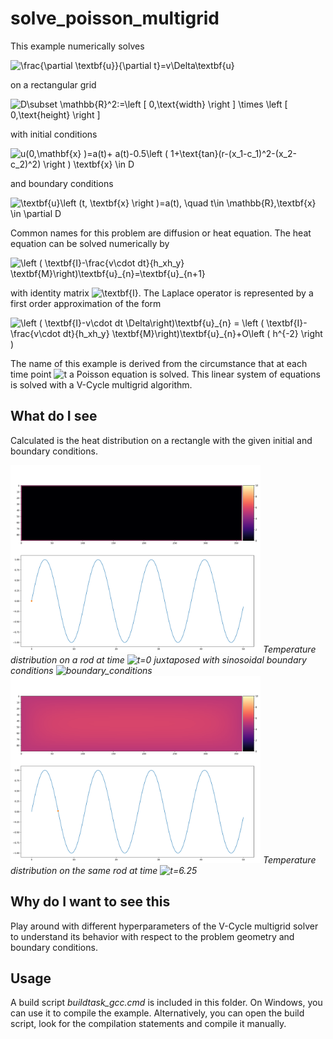 # solve_poisson_multigrid #


This example numerically solves

<img src="https://latex.codecogs.com/svg.image?\frac{\partial&space;u}{\partial&space;t}=v\Delta u" title="\frac{\partial \textbf{u}}{\partial t}=v\Delta\textbf{u}" />

on a rectangular grid

<img src="https://latex.codecogs.com/svg.image?D\subset&space;\mathbb{R}^2:=\left&space;[&space;0,\text{width}&space;\right&space;]&space;\times&space;\left&space;[&space;0,\text{height}&space;\right&space;]" title="D\subset \mathbb{R}^2:=\left [ 0,\text{width} \right ] \times \left [ 0,\text{height} \right ]" />

with initial conditions

<img src="https://latex.codecogs.com/svg.image?u(0,\mathbf{x}&space;)=a(0)&plus;&space;a(0)-0.5\left&space;(&space;1&plus;\text{tan}(r-(x_1-c_1)^2-(x_2-c_2)^2)&space;\right&space;),\quad&space; \textbf{x} \in \partial D" title="u(0,\mathbf{x} )=a(t)+ a(t)-0.5\left ( 1+\text{tan}(r-(x_1-c_1)^2-(x_2-c_2)^2) \right ) \textbf{x} \in D" />

and boundary conditions

<img src="https://latex.codecogs.com/svg.image?u\left&space;(t,&space;\textbf{x}&space;\right&space;)=a(t),&space;\quad&space;\quad&space;t\in&space;\mathbb{R},\textbf{x}&space;\in&space;\partial&space;D" title="\textbf{u}\left (t, \textbf{x} \right )=a(t), \quad t\in \mathbb{R},\textbf{x} \in \partial D" />

Common names for this problem are diffusion or heat equation. The heat equation can be solved numerically by 

<img src="https://latex.codecogs.com/svg.image?\left&space;(&space;&space;\textbf{I}-\frac{v\cdot&space;dt}{h_xh_y}&space;\textbf{M}\right){u}_{n}={u}_{n&plus;1}" title="\left ( \textbf{I}-\frac{v\cdot dt}{h_xh_y} \textbf{M}\right)\textbf{u}_{n}=\textbf{u}_{n+1}" />

with identity matrix <img src="https://latex.codecogs.com/svg.image?\textbf{I}" title="\textbf{I}" />.
The Laplace operator is represented by a first order approximation of the form

<img src="https://latex.codecogs.com/svg.image?\Delta {u}_{n}&space;=\frac{1}{h_xh_y}&space;\textbf{M}{u}_{n}&plus;O\left&space;(&space;h^{-2}&space;\right&space;)" title="\left ( \textbf{I}-v\cdot dt \Delta\right)\textbf{u}_{n} = \left ( \textbf{I}-\frac{v\cdot dt}{h_xh_y} \textbf{M}\right)\textbf{u}_{n}+O\left ( h^{-2} \right )" />



The name of this example is derived from the circumstance that at each time point <img src="https://latex.codecogs.com/svg.image?t" title="t" /> a Poisson equation is solved. This linear system of equations is solved with a V-Cycle
multigrid algorithm.

## What do I see

Calculated is the heat distribution on a rectangle with the given initial and boundary conditions.

<img src="img/animation_poisson_changing_boundary0.svg" title="rods1" width="400"/>
<em>Temperature distribution on a rod at time <img src="https://latex.codecogs.com/svg.image?t=0" title="t=0" /> juxtaposed with  sinosoidal boundary conditions <img src="https://latex.codecogs.com/svg.image?a(t)=\text{sin}(ct)." title="boundary_conditions" /></em>

<img src="img/animation_poisson_changing_boundary500.svg" title="rods2" width="400"/>
<em>Temperature distribution on the same rod at time <img src="https://latex.codecogs.com/svg.image?t=6.25." title="t=6.25" /></em>


## Why do I want to see this

Play around with different hyperparameters of the V-Cycle multigrid solver to understand its behavior with respect to the problem geometry and boundary conditions.

## Usage
A build script *buildtask_gcc.cmd* is included in this folder. On Windows, you can use it to compile 
the example. Alternatively, you can open the build script, look for the compilation statements and compile it manually.

